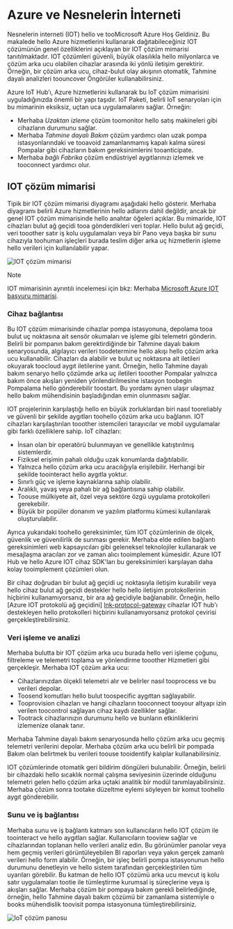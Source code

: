 
# <a name="azure-and-internet-of-things"></a>Azure ve Nesnelerin İnterneti

Nesnelerin interneti (IOT) hello ve tooMicrosoft Azure Hoş Geldiniz. Bu makalede hello Azure hizmetlerini kullanarak dağıtabileceğiniz IOT çözümünün genel özelliklerini açıklayan bir IOT çözüm mimarisi tanıtılmaktadır. IOT çözümleri güvenli, büyük olasılıkla hello milyonlarca ve çözüm arka ucu olabilen cihazlar arasında iki yönlü iletişim gerektirir. Örneğin, bir çözüm arka ucu, cihaz-bulut olay akışının otomatik, Tahmine dayalı analizleri toouncover Öngörüler kullanabilirsiniz.

Azure IoT Hub’ı, Azure hizmetlerini kullanarak bu IoT çözüm mimarisini uyguladığınızda önemli bir yapı taşıdır. IoT Paketi, belirli IoT senaryoları için bu mimarinin eksiksiz, uçtan uca uygulamalarını sağlar. Örneğin:

* Merhaba *Uzaktan izleme* çözüm toomonitor hello satış makineleri gibi cihazların durumunu sağlar.
* Merhaba *Tahmine dayalı Bakım* çözüm yardımcı olan uzak pompa istasyonlarındaki ve tooavoid zamanlanmamış kapalı kalma süresi Pompalar gibi cihazların bakım gereksinimlerini tooanticipate.
* Merhaba *bağlı Fabrika* çözüm endüstriyel aygıtlarınızı izlemek ve tooconnect yardımcı olur.

## <a name="iot-solution-architecture"></a>IOT çözüm mimarisi

Tipik bir IOT çözüm mimarisi diyagramı aşağıdaki hello gösterir. Merhaba diyagramı belirli Azure hizmetlerinin hello adlarını dahil değildir, ancak bir genel IOT çözüm mimarisinde hello anahtar öğeleri açıklar. Bu mimaride, IOT cihazları bulut ağ geçidi tooa gönderdikleri veri toplar. Hello bulut ağ geçidi, veri tooother satır iş kolu uygulamaları veya bir Pano veya başka bir sunu cihazıyla toohuman işleçleri burada teslim diğer arka uç hizmetlerin işleme hello verileri için kullanılabilir yapar.

![IOT çözüm mimarisi][img-solution-architecture]

> [!NOTE]
> IOT mimarisinin ayrıntılı incelemesi için bkz: Merhaba [Microsoft Azure IOT başvuru mimarisi][lnk-refarch].

### <a name="device-connectivity"></a>Cihaz bağlantısı

Bu IOT çözüm mimarisinde cihazlar pompa istasyonuna, depolama tooa bulut uç noktasına ait sensör okumaları ve işleme gibi telemetri gönderin. Belirli bir pompanın bakım gerektirdiğinde bir Tahmine dayalı bakım senaryosunda, algılayıcı verileri toodetermine hello akışı hello çözüm arka ucu kullanabilir. Cihazları da alabilir ve bulut uç noktasına ait iletileri okuyarak toocloud aygıt iletilerine yanıt. Örneğin, hello Tahmine dayalı bakım senaryo hello çözümde arka uç iletileri tooother Pompalar yalnızca bakım önce akışları yeniden yönlendirilmesine istasyon toobegin Pompalama hello gönderebilir toostart. Bu yordamı aynen ulaşır ulaşmaz hello bakım mühendisinin başladığından emin olunmasını sağlar.

IOT projelerinin karşılaştığı hello en büyük zorluklardan biri nasıl tooreliably ve güvenli bir şekilde aygıtları toohello çözüm arka ucu bağlanın. IOT cihazları karşılaştırılan tooother istemcileri tarayıcılar ve mobil uygulamalar gibi farklı özelliklere sahip. IoT cihazları:

* İnsan olan bir operatörü bulunmayan ve genellikle katıştırılmış sistemlerdir.
* Fiziksel erişimin pahalı olduğu uzak konumlarda dağıtılabilir.
* Yalnızca hello çözüm arka ucu aracılığıyla erişilebilir. Herhangi bir şekilde toointeract hello aygıtla yoktur.
* Sınırlı güç ve işleme kaynaklarına sahip olabilir.
* Aralıklı, yavaş veya pahalı bir ağ bağlantısına sahip olabilir.
* Toouse mülkiyete ait, özel veya sektöre özgü uygulama protokolleri gerekebilir.
* Büyük bir popüler donanım ve yazılım platformu kümesi kullanılarak oluşturulabilir.

Ayrıca yukarıdaki toohello gereksinimler, tüm IOT çözümlerinin de ölçek, güvenlik ve güvenilirlik de sunması gerekir. Merhaba elde edilen bağlantı gereksinimleri web kapsayıcıları gibi geleneksel teknolojiler kullanarak ve mesajlaşma aracıları zor ve zaman alıcı tooimplement kümesidir. Azure IOT Hub ve hello Azure IOT cihaz SDK'ları bu gereksinimleri karşılayan daha kolay tooimplement çözümleri olun.

Bir cihaz doğrudan bir bulut ağ geçidi uç noktasıyla iletişim kurabilir veya hello cihaz bulut ağ geçidi destekler hello hello iletişim protokollerinin hiçbirini kullanamıyorsanız, bir ara ağ geçidiyle bağlanabilir. Örneğin, hello [Azure IOT protokolü ağ geçidini] [ lnk-protocol-gateway] cihazlar IOT hub'ı destekleyen hello protokolleri hiçbirini kullanamıyorsanız protokol çevirisi gerçekleştirebilirsiniz.

### <a name="data-processing-and-analytics"></a>Veri işleme ve analizi

Merhaba bulutta bir IOT çözüm arka ucu burada hello veri işleme çoğunu, filtreleme ve telemetri toplama ve yönlendirme tooother Hizmetleri gibi gerçekleşir. Merhaba IOT çözüm arka ucu:

* Cihazlarınızdan ölçekli telemetri alır ve belirler nasıl tooprocess ve bu verileri depolar. 
* Toosend komutları hello bulut toospecific aygıttan sağlayabilir.
* Tooprovision cihazları ve hangi cihazların tooconnect tooyour altyapı izin verilen toocontrol sağlayan cihaz kaydı özellikler sağlar.
* Tootrack cihazlarınızın durumunu hello ve bunların etkinliklerini izlemenize olanak tanır.

Merhaba Tahmine dayalı bakım senaryosunda hello çözüm arka ucu geçmiş telemetri verilerini depolar. Merhaba çözüm arka ucu belirli bir pompada Bakım olan belirtmek bu verileri toouse tooidentify kalıplar kullanabilirsiniz.

IOT çözümlerinde otomatik geri bildirim döngüleri bulunabilir. Örneğin, belirli bir cihazdaki hello sıcaklık normal çalışma seviyesinin üzerinde olduğunu telemetri gelen hello çözüm arka uçtaki analitik bir modül tanımlayabilirsiniz. Merhaba çözüm sonra tootake düzeltme eylemi söyleyen bir komut toohello aygıt gönderebilir.

### <a name="presentation-and-business-connectivity"></a>Sunu ve iş bağlantısı

Merhaba sunu ve iş bağlantı katmanı son kullanıcıların hello IOT çözüm ile toointeract ve hello aygıtları sağlar. Kullanıcıların tooview sağlar ve cihazlarından toplanan hello verileri analiz edin. Bu görünümler panolar veya hem geçmiş verileri görüntüleyebilen BI raporları veya yakın gerçek zamanlı verileri hello form alabilir. Örneğin, bir işleç belirli pompa istasyonunun hello durumunu denetleyin ve hello sistem tarafından gerçekleştirilen tüm uyarıları görebilir. Bu katman de hello IOT çözümü arka ucu mevcut iş kolu satır uygulamaları tootie ile tümleştirme kurumsal iş süreçlerine veya iş akışları sağlar. Merhaba çözüm bir pompaya bakım gerekli belirlediğinde, örneğin, hello Tahmine dayalı bakım çözümü bir zamanlama sistemiyle o books mühendislik toovisit pompa istasyonuna tümleştirebilirsiniz.

![IoT çözüm panosu][img-dashboard]

[img-solution-architecture]: ./media/iot-azure-and-iot/iot-reference-architecture.png
[img-dashboard]: ./media/iot-azure-and-iot/iot-suite.png

[lnk-machinelearning]: http://azure.microsoft.com/documentation/services/machine-learning/
[Azure IoT Suite]: http://azure.microsoft.com/solutions/iot
[lnk-protocol-gateway]:  ../articles/iot-hub/iot-hub-protocol-gateway.md
[lnk-refarch]: http://download.microsoft.com/download/A/4/D/A4DAD253-BC21-41D3-B9D9-87D2AE6F0719/Microsoft_Azure_IoT_Reference_Architecture.pdf
